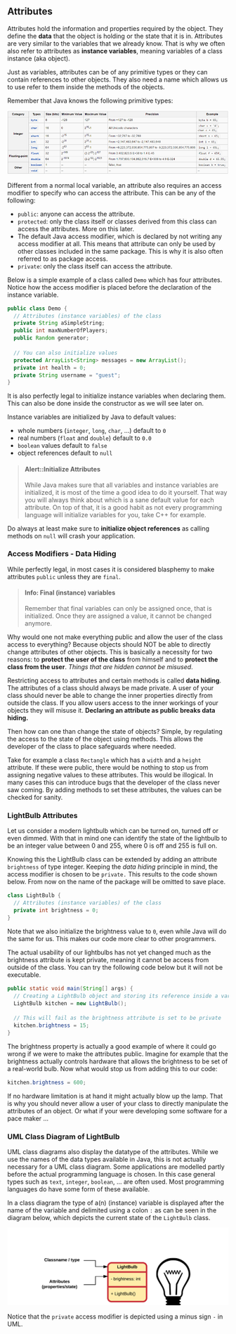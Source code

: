 ## Attributes

Attributes hold the information and properties required by the object. They define the **data** that the object is holding or the state that it is in. Attributes are very similar to the variables that we already know. That is why we often also refer to attributes as **instance variables**, meaning variables of a class instance (aka object).

Just as variables, attributes can be of any primitive types or they can contain references to other objects. They also need a name which allows us to use refer to them inside the methods of the objects.

Remember that Java knows the following primitive types:

![Java Primitive Datatypes](img/java_primitive_data_types.png)

Different from a normal local variable, an attribute also requires an access modifier to specify who can access the attribute. This can be any of the following:
* `public`: anyone can access the attribute.
* `protected`: only the class itself or classes derived from this class can access the attributes. More on this later.
* The default Java access modifier, which is declared by not writing any access modifier at all. This means that attribute can only be used by other classes included in the same package. This is why it is also often referred to as package access.
* `private`: only the class itself can access the attribute.

Below is a simple example of a class called `Demo` which has four attributes. Notice how the access modifier is placed before the declaration of the instance variable.

```java
public class Demo {
  // Attributes (instance variables) of the class
  private String aSimpleString;
  public int maxNumberOfPlayers;
  public Random generator;

  // You can also initialize values
  protected ArrayList<String> messages = new ArrayList();
  private int health = 0;
  private String username = "guest";
}
```

It is also perfectly legal to initialize instance variables when declaring them. This can also be done inside the constructor as we will see later on.

Instance variables are initialized by Java to default values:
* whole numbers (`integer`, `long`, `char`, ...) default to `0`
* real numbers (`float` and `double`) default to `0.0`
* `boolean` values default to `false`
* object references default to `null`

> #### Alert::Initialize Attributes
>
> While Java makes sure that all variables and instance variables are initialized, it is most of the time a good idea to do it yourself. That way you will always think about which is a sane default value for each attribute. On top of that, it is a good habit as not every programming language will initialize variables for you, take C++ for example.

Do always at least make sure to **initialize object references** as calling methods on `null` will crash your application.

### Access Modifiers - Data Hiding

While perfectly legal, in most cases it is considered blasphemy to make attributes `public` unless they are `final`.

> #### Info: Final (instance) variables
>
> Remember that final variables can only be assigned once, that is initialized. Once they are assigned a value, it cannot be changed anymore.

Why would one not make everything public and allow the user of the class access to everything? Because objects should NOT be able to directly change attributes of other objects. This is basically a necessity for two reasons: to **protect the user of the class** from himself and to **protect the class from the user**. *Things that are hidden cannot be misused*.

Restricting access to attributes and certain methods is called **data hiding**. The attributes of a class should always be made private. A user of your class should never be able to change the inner properties directly from outside the class. If you allow users access to the inner workings of your objects they will misuse it. **Declaring an attribute as public breaks data hiding.**

Then how can one than change the state of objects? Simple, by regulating the access to the state of the object using methods. This allows the developer of the class to place safeguards where needed.

Take for example a class `Rectangle` which has a `width` and a `height` attribute. If these were public, there would be nothing to stop us from assigning negative values to these attributes. This would be illogical. In many cases this can introduce bugs that the developer of the class never saw coming. By adding methods to set these attributes, the values can be checked for sanity.

### LightBulb Attributes

Let us consider a modern lightbulb which can be turned on, turned off or even dimmed. With that in mind one can identify the state of the lightbulb to be an integer value between 0 and 255, where 0 is off and 255 is full on.

Knowing this the LightBulb class can be extended by adding an attribute `brightness` of type integer. Keeping the *data hiding* principle in mind, the access modifier is chosen to be `private.` This results to the code shown below. From now on the name of the package will be omitted to save place.

```java
class LightBulb {
  // Attributes (instance variables) of the class
  private int brightness = 0;
}
```

Note that we also initialize the brightness value to `0`, even while Java will do the same for us. This makes our code more clear to other programmers.

The actual usability of our lightbulbs has not yet changed much as the brightness attribute is kept private, meaning it cannot be access from outside of the class. You can try the following code below but it will not be executable.

```java
public static void main(String[] args) {
  // Creating a LightBulb object and storing its reference inside a variable
  LightBulb kitchen = new LightBulb();

  // This will fail as the brightness attribute is set to be private
  kitchen.brightness = 15;
}
```

The brightness property is actually a good example of where it could go wrong if we were to make the attributes public. Imagine for example that the brightness actually controls hardware that allows the brightness to be set of a real-world bulb. Now what would stop us from adding this to our code:

```java
kitchen.brightness = 600;
```

If no hardware limitation is at hand it might actually blow up the lamp. That is why you should never allow a user of your class to directly manipulate the attributes of an object. Or what if your were developing some software for a pace maker ...

### UML Class Diagram of LightBulb

UML class diagrams also display the datatype of the attributes. While we use the names of the data types available in Java, this is not actually necessary for a UML class diagram. Some applications are modelled partly before the actual programming language is chosen. In this case general types such as `text`, `integer`, `boolean`, ... are often used. Most programming languages do have some form of these available.

In a class diagram the type of a(n) (instance) variable is displayed after the name of the variable and delimited using a colon `:` as can be seen in the diagram below, which depicts the current state of the `LightBulb` class.

![LightBulb Brightness](img/light_bulb_brightness.png)

Notice that the `private` access modifier is depicted using a minus sign `-` in UML.
